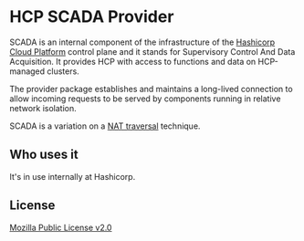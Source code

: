 # HCP SCADA Provider

SCADA is an internal component of the infrastructure of the [Hashicorp Cloud Platform](https://cloud.hashicorp.com/) control plane and it stands for Supervisory Control And Data Acquisition. It provides HCP with access to functions and data on HCP-managed clusters.

The provider package establishes and maintains a long-lived connection to allow incoming requests to be served by components running in relative network isolation.

SCADA is a variation on a [NAT traversal](https://en.wikipedia.org/wiki/NAT_traversal) technique.

## Who uses it

It's in use internally at Hashicorp.

## License

[Mozilla Public License v2.0](LICENSE)